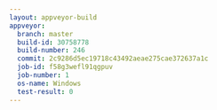```yaml
---
layout: appveyor-build
appveyor:
  branch: master
  build-id: 30758778
  build-number: 246
  commit: 2c9286d5ec19718c43492aeae275cae372637a1c
  job-id: f58g3wefl91qgpuv
  job-number: 1
  os-name: Windows
  test-result: 0
---
```

